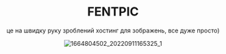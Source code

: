 <div align="center">

# FENTPIC  
це на швидку руку зроблений хостинг для зображень, все дуже просто)

![1664804502_20220911165325_1](https://github.com/user-attachments/assets/ecaea4d8-c554-4101-b191-9b03b3db7ef3)

</div>
